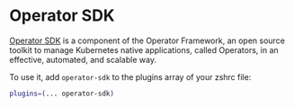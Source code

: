 # Operator SDK

[Operator SDK](https://sdk.operatorframework.io/) is a component of the Operator Framework, an open source toolkit to
manage Kubernetes native applications, called Operators, in an effective, automated, and scalable way.

To use it, add `operator-sdk` to the plugins array of your zshrc file:

```sh
plugins=(... operator-sdk)
```


